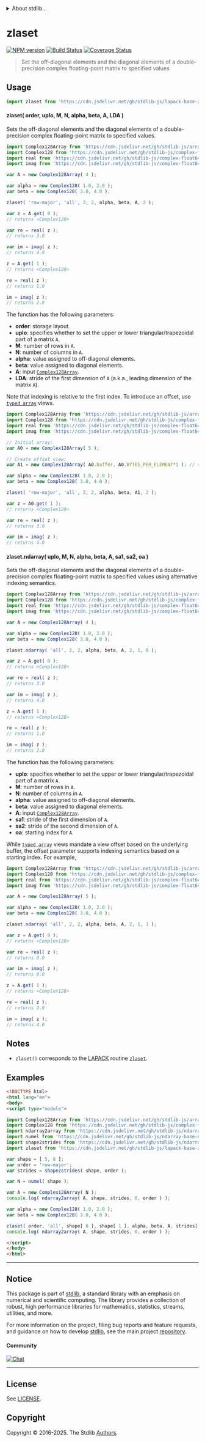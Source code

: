 <!--

@license Apache-2.0

Copyright (c) 2025 The Stdlib Authors.

Licensed under the Apache License, Version 2.0 (the "License");
you may not use this file except in compliance with the License.
You may obtain a copy of the License at

   http://www.apache.org/licenses/LICENSE-2.0

Unless required by applicable law or agreed to in writing, software
distributed under the License is distributed on an "AS IS" BASIS,
WITHOUT WARRANTIES OR CONDITIONS OF ANY KIND, either express or implied.
See the License for the specific language governing permissions and
limitations under the License.

-->


<details>
  <summary>
    About stdlib...
  </summary>
  <p>We believe in a future in which the web is a preferred environment for numerical computation. To help realize this future, we've built stdlib. stdlib is a standard library, with an emphasis on numerical and scientific computation, written in JavaScript (and C) for execution in browsers and in Node.js.</p>
  <p>The library is fully decomposable, being architected in such a way that you can swap out and mix and match APIs and functionality to cater to your exact preferences and use cases.</p>
  <p>When you use stdlib, you can be absolutely certain that you are using the most thorough, rigorous, well-written, studied, documented, tested, measured, and high-quality code out there.</p>
  <p>To join us in bringing numerical computing to the web, get started by checking us out on <a href="https://github.com/stdlib-js/stdlib">GitHub</a>, and please consider <a href="https://opencollective.com/stdlib">financially supporting stdlib</a>. We greatly appreciate your continued support!</p>
</details>

# zlaset

[![NPM version][npm-image]][npm-url] [![Build Status][test-image]][test-url] [![Coverage Status][coverage-image]][coverage-url] <!-- [![dependencies][dependencies-image]][dependencies-url] -->

> Set the off-diagonal elements and the diagonal elements of a double-precision complex floating-point matrix to specified values.



<section class="usage">

## Usage

```javascript
import zlaset from 'https://cdn.jsdelivr.net/gh/stdlib-js/lapack-base-zlaset@esm/index.mjs';
```

#### zlaset( order, uplo, M, N, alpha, beta, A, LDA )

Sets the off-diagonal elements and the diagonal elements of a double-precision complex floating-point matrix to specified values.

```javascript
import Complex128Array from 'https://cdn.jsdelivr.net/gh/stdlib-js/array-complex128@esm/index.mjs';
import Complex128 from 'https://cdn.jsdelivr.net/gh/stdlib-js/complex-float64-ctor@esm/index.mjs';
import real from 'https://cdn.jsdelivr.net/gh/stdlib-js/complex-float64-real@esm/index.mjs';
import imag from 'https://cdn.jsdelivr.net/gh/stdlib-js/complex-float64-imag@esm/index.mjs';

var A = new Complex128Array( 4 );

var alpha = new Complex128( 1.0, 2.0 );
var beta = new Complex128( 3.0, 4.0 );

zlaset( 'row-major', 'all', 2, 2, alpha, beta, A, 2 );

var z = A.get( 0 );
// returns <Complex128>

var re = real( z );
// returns 3.0

var im = imag( z );
// returns 4.0

z = A.get( 1 );
// returns <Complex128>

re = real( z );
// returns 1.0

im = imag( z );
// returns 2.0
```

The function has the following parameters:

-   **order**: storage layout.
-   **uplo**: specifies whether to set the upper or lower triangular/trapezoidal part of a matrix `A`.
-   **M**: number of rows in `A`.
-   **N**: number of columns in `A`.
-   **alpha**: value assigned to off-diagonal elements.
-   **beta**: value assigned to diagonal elements.
-   **A**: input [`Complex128Array`][@stdlib/array/complex128].
-   **LDA**: stride of the first dimension of `A` (a.k.a., leading dimension of the matrix `A`).

Note that indexing is relative to the first index. To introduce an offset, use [`typed array`][mdn-typed-array] views.

<!-- eslint-disable stdlib/capitalized-comments -->

```javascript
import Complex128Array from 'https://cdn.jsdelivr.net/gh/stdlib-js/array-complex128@esm/index.mjs';
import Complex128 from 'https://cdn.jsdelivr.net/gh/stdlib-js/complex-float64-ctor@esm/index.mjs';
import real from 'https://cdn.jsdelivr.net/gh/stdlib-js/complex-float64-real@esm/index.mjs';
import imag from 'https://cdn.jsdelivr.net/gh/stdlib-js/complex-float64-imag@esm/index.mjs';

// Initial array:
var A0 = new Complex128Array( 5 );

// Create offset view:
var A1 = new Complex128Array( A0.buffer, A0.BYTES_PER_ELEMENT*1 ); // start at 2nd element

var alpha = new Complex128( 1.0, 2.0 );
var beta = new Complex128( 3.0, 4.0 );

zlaset( 'row-major', 'all', 2, 2, alpha, beta, A1, 2 );

var z = A0.get( 1 );
// returns <Complex128>

var re = real( z );
// returns 3.0

var im = imag( z );
// returns 4.0
```

#### zlaset.ndarray( uplo, M, N, alpha, beta, A, sa1, sa2, oa )

Sets the off-diagonal elements and the diagonal elements of a double-precision complex floating-point matrix to specified values using alternative indexing semantics.

```javascript
import Complex128Array from 'https://cdn.jsdelivr.net/gh/stdlib-js/array-complex128@esm/index.mjs';
import Complex128 from 'https://cdn.jsdelivr.net/gh/stdlib-js/complex-float64-ctor@esm/index.mjs';
import real from 'https://cdn.jsdelivr.net/gh/stdlib-js/complex-float64-real@esm/index.mjs';
import imag from 'https://cdn.jsdelivr.net/gh/stdlib-js/complex-float64-imag@esm/index.mjs';

var A = new Complex128Array( 4 );

var alpha = new Complex128( 1.0, 2.0 );
var beta = new Complex128( 3.0, 4.0 );

zlaset.ndarray( 'all', 2, 2, alpha, beta, A, 2, 1, 0 );

var z = A.get( 0 );
// returns <Complex128>

var re = real( z );
// returns 3.0

var im = imag( z );
// returns 4.0

z = A.get( 1 );
// returns <Complex128>

re = real( z );
// returns 1.0

im = imag( z );
// returns 2.0
```

The function has the following parameters:

-   **uplo**: specifies whether to set the upper or lower triangular/trapezoidal part of a matrix `A`.
-   **M**: number of rows in `A`.
-   **N**: number of columns in `A`.
-   **alpha**: value assigned to off-diagonal elements.
-   **beta**: value assigned to diagonal elements.
-   **A**: input [`Complex128Array`][@stdlib/array/complex128].
-   **sa1**: stride of the first dimension of `A`.
-   **sa2**: stride of the second dimension of `A`.
-   **oa**: starting index for `A`.

While [`typed array`][mdn-typed-array] views mandate a view offset based on the underlying buffer, the offset parameter supports indexing semantics based on a starting index. For example,

```javascript
import Complex128Array from 'https://cdn.jsdelivr.net/gh/stdlib-js/array-complex128@esm/index.mjs';
import Complex128 from 'https://cdn.jsdelivr.net/gh/stdlib-js/complex-float64-ctor@esm/index.mjs';
import real from 'https://cdn.jsdelivr.net/gh/stdlib-js/complex-float64-real@esm/index.mjs';
import imag from 'https://cdn.jsdelivr.net/gh/stdlib-js/complex-float64-imag@esm/index.mjs';

var A = new Complex128Array( 5 );

var alpha = new Complex128( 1.0, 2.0 );
var beta = new Complex128( 3.0, 4.0 );

zlaset.ndarray( 'all', 2, 2, alpha, beta, A, 2, 1, 1 );

var z = A.get( 0 );
// returns <Complex128>

var re = real( z );
// returns 0.0

var im = imag( z );
// returns 0.0

z = A.get( 1 );
// returns <Complex128>

re = real( z );
// returns 3.0

im = imag( z );
// returns 4.0
```

</section>

<!-- /.usage -->

<section class="notes">

## Notes

-   `zlaset()` corresponds to the [LAPACK][lapack] routine [`zlaset`][lapack-zlaset].

</section>

<!-- /.notes -->

<section class="examples">

## Examples

<!-- eslint no-undef: "error" -->

```html
<!DOCTYPE html>
<html lang="en">
<body>
<script type="module">

import Complex128Array from 'https://cdn.jsdelivr.net/gh/stdlib-js/array-complex128@esm/index.mjs';
import Complex128 from 'https://cdn.jsdelivr.net/gh/stdlib-js/complex-float64-ctor@esm/index.mjs';
import ndarray2array from 'https://cdn.jsdelivr.net/gh/stdlib-js/ndarray-base-to-array@esm/index.mjs';
import numel from 'https://cdn.jsdelivr.net/gh/stdlib-js/ndarray-base-numel@esm/index.mjs';
import shape2strides from 'https://cdn.jsdelivr.net/gh/stdlib-js/ndarray-base-shape2strides@esm/index.mjs';
import zlaset from 'https://cdn.jsdelivr.net/gh/stdlib-js/lapack-base-zlaset@esm/index.mjs';

var shape = [ 5, 8 ];
var order = 'row-major';
var strides = shape2strides( shape, order );

var N = numel( shape );

var A = new Complex128Array( N );
console.log( ndarray2array( A, shape, strides, 0, order ) );

var alpha = new Complex128( 1.0, 2.0 );
var beta = new Complex128( 3.0, 4.0 );

zlaset( order, 'all', shape[ 0 ], shape[ 1 ], alpha, beta, A, strides[ 0 ] );
console.log( ndarray2array( A, shape, strides, 0, order ) );

</script>
</body>
</html>
```

</section>

<!-- /.examples -->

<!-- C interface documentation. -->



<!-- Section for related `stdlib` packages. Do not manually edit this section, as it is automatically populated. -->

<section class="related">

</section>

<!-- /.related -->

<!-- Section for all links. Make sure to keep an empty line after the `section` element and another before the `/section` close. -->


<section class="main-repo" >

* * *

## Notice

This package is part of [stdlib][stdlib], a standard library with an emphasis on numerical and scientific computing. The library provides a collection of robust, high performance libraries for mathematics, statistics, streams, utilities, and more.

For more information on the project, filing bug reports and feature requests, and guidance on how to develop [stdlib][stdlib], see the main project [repository][stdlib].

#### Community

[![Chat][chat-image]][chat-url]

---

## License

See [LICENSE][stdlib-license].


## Copyright

Copyright &copy; 2016-2025. The Stdlib [Authors][stdlib-authors].

</section>

<!-- /.stdlib -->

<!-- Section for all links. Make sure to keep an empty line after the `section` element and another before the `/section` close. -->

<section class="links">

[npm-image]: http://img.shields.io/npm/v/@stdlib/lapack-base-zlaset.svg
[npm-url]: https://npmjs.org/package/@stdlib/lapack-base-zlaset

[test-image]: https://github.com/stdlib-js/lapack-base-zlaset/actions/workflows/test.yml/badge.svg?branch=main
[test-url]: https://github.com/stdlib-js/lapack-base-zlaset/actions/workflows/test.yml?query=branch:main

[coverage-image]: https://img.shields.io/codecov/c/github/stdlib-js/lapack-base-zlaset/main.svg
[coverage-url]: https://codecov.io/github/stdlib-js/lapack-base-zlaset?branch=main

<!--

[dependencies-image]: https://img.shields.io/david/stdlib-js/lapack-base-zlaset.svg
[dependencies-url]: https://david-dm.org/stdlib-js/lapack-base-zlaset/main

-->

[chat-image]: https://img.shields.io/gitter/room/stdlib-js/stdlib.svg
[chat-url]: https://app.gitter.im/#/room/#stdlib-js_stdlib:gitter.im

[stdlib]: https://github.com/stdlib-js/stdlib

[stdlib-authors]: https://github.com/stdlib-js/stdlib/graphs/contributors

[umd]: https://github.com/umdjs/umd
[es-module]: https://developer.mozilla.org/en-US/docs/Web/JavaScript/Guide/Modules

[deno-url]: https://github.com/stdlib-js/lapack-base-zlaset/tree/deno
[deno-readme]: https://github.com/stdlib-js/lapack-base-zlaset/blob/deno/README.md
[umd-url]: https://github.com/stdlib-js/lapack-base-zlaset/tree/umd
[umd-readme]: https://github.com/stdlib-js/lapack-base-zlaset/blob/umd/README.md
[esm-url]: https://github.com/stdlib-js/lapack-base-zlaset/tree/esm
[esm-readme]: https://github.com/stdlib-js/lapack-base-zlaset/blob/esm/README.md
[branches-url]: https://github.com/stdlib-js/lapack-base-zlaset/blob/main/branches.md

[stdlib-license]: https://raw.githubusercontent.com/stdlib-js/lapack-base-zlaset/main/LICENSE

[lapack]: https://www.netlib.org/lapack/explore-html/

[lapack-zlaset]: https://www.netlib.org/lapack/explore-html/d0/de5/group__laset_gaf2a0d5a8d17c28cb3cb1f36a77bb8537.html#gaf2a0d5a8d17c28cb3cb1f36a77bb8537

[@stdlib/array/complex128]: https://github.com/stdlib-js/array-complex128/tree/esm

[mdn-typed-array]: https://developer.mozilla.org/en-US/docs/Web/JavaScript/Reference/Global_Objects/TypedArray

</section>

<!-- /.links -->
